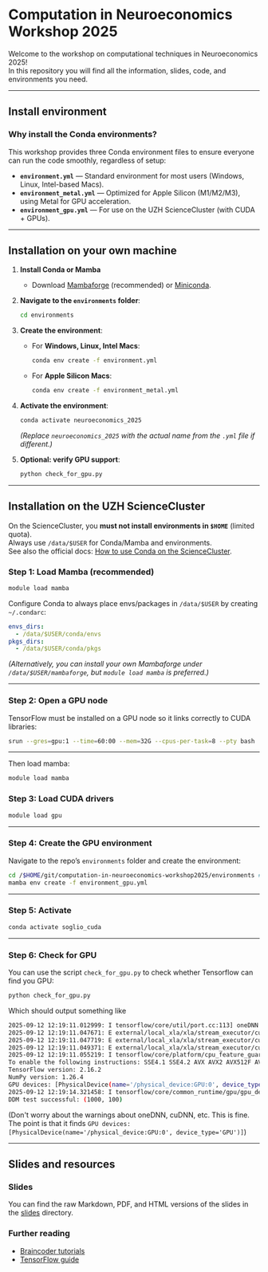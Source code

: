 # Computation in Neuroeconomics Workshop 2025

Welcome to the workshop on computational techniques in Neuroeconomics 2025!  
In this repository you will find all the information, slides, code, and environments you need.

---

## Install environment

### Why install the Conda environments?

This workshop provides three Conda environment files to ensure everyone can run the code smoothly, regardless of setup:

- **`environment.yml`** — Standard environment for most users (Windows, Linux, Intel-based Macs).  
- **`environment_metal.yml`** — Optimized for Apple Silicon (M1/M2/M3), using Metal for GPU acceleration.  
- **`environment_gpu.yml`** — For use on the UZH ScienceCluster (with CUDA + GPUs).

---

## Installation on your own machine

1. **Install Conda or Mamba**  
   - Download [Mambaforge](https://github.com/conda-forge/miniforge#mambaforge) (recommended) or [Miniconda](https://docs.conda.io/en/latest/miniconda.html).  

2. **Navigate to the `environments` folder**:
   ```bash
   cd environments
   ```

3. **Create the environment**:
   - For **Windows, Linux, Intel Macs**:
     ```bash
     conda env create -f environment.yml
     ```
   - For **Apple Silicon Macs**:
     ```bash
     conda env create -f environment_metal.yml
     ```

4. **Activate the environment**:
   ```bash
   conda activate neuroeconomics_2025
   ```
   *(Replace `neuroeconomics_2025` with the actual name from the `.yml` file if different.)*

5. **Optional: verify GPU support**:
   ```bash
   python check_for_gpu.py
   ```

---

## Installation on the UZH ScienceCluster

On the ScienceCluster, you **must not install environments in `$HOME`** (limited quota).  
Always use `/data/$USER` for Conda/Mamba and environments.  
See also the official docs: [How to use Conda on the ScienceCluster](https://docs.s3it.uzh.ch/how-to_articles/how_to_use_conda/).

### Step 1: Load Mamba (recommended)
```bash
module load mamba
```

Configure Conda to always place envs/packages in `/data/$USER` by creating `~/.condarc`:
```yaml
envs_dirs:
  - /data/$USER/conda/envs
pkgs_dirs:
  - /data/$USER/conda/pkgs
```

*(Alternatively, you can install your own Mambaforge under `/data/$USER/mambaforge`, but `module load mamba` is preferred.)*

---

### Step 2: Open a GPU node
TensorFlow must be installed on a GPU node so it links correctly to CUDA libraries:
```bash
srun --gres=gpu:1 --time=60:00 --mem=32G --cpus-per-task=8 --pty bash
```

---

Then load mamba:
```bash
module load mamba
```

### Step 3: Load CUDA drivers
```bash
module load gpu
```

---

### Step 4: Create the GPU environment
Navigate to the repo’s `environments` folder and create the environment:
```bash
cd /$HOME/git/computation-in-neuroeconomics-workshop2025/environments # replace with whatever you use
mamba env create -f environment_gpu.yml
```

---

### Step 5: Activate
```bash
conda activate soglio_cuda
```

---

### Step 6: Check for GPU
You can use the script `check_for_gpu.py` to check whether Tensorflow can find you GPU:

```bash
python check_for_gpu.py
```

Which should output something like
```bash
2025-09-12 12:19:11.012999: I tensorflow/core/util/port.cc:113] oneDNN custom operations are on. You may see slightly different numerical results due to floating-point round-off errors from different computation orders. To turn them off, set the environment variable `TF_ENABLE_ONEDNN_OPTS=0`.
2025-09-12 12:19:11.047671: E external/local_xla/xla/stream_executor/cuda/cuda_dnn.cc:10575] Unable to register cuDNN factory: Attempting to register factory for plugin cuDNN when one has already been registered
2025-09-12 12:19:11.047719: E external/local_xla/xla/stream_executor/cuda/cuda_fft.cc:479] Unable to register cuFFT factory: Attempting to register factory for plugin cuFFT when one has already been registered
2025-09-12 12:19:11.049371: E external/local_xla/xla/stream_executor/cuda/cuda_blas.cc:1442] Unable to register cuBLAS factory: Attempting to register factory for plugin cuBLAS when one has already been registered
2025-09-12 12:19:11.055219: I tensorflow/core/platform/cpu_feature_guard.cc:210] This TensorFlow binary is optimized to use available CPU instructions in performance-critical operations.
To enable the following instructions: SSE4.1 SSE4.2 AVX AVX2 AVX512F AVX512_VNNI FMA, in other operations, rebuild TensorFlow with the appropriate compiler flags.
TensorFlow version: 2.16.2
NumPy version: 1.26.4
GPU devices: [PhysicalDevice(name='/physical_device:GPU:0', device_type='GPU')]
2025-09-12 12:19:14.321458: I tensorflow/core/common_runtime/gpu/gpu_device.cc:1928] Created device /job:localhost/replica:0/task:0/device:GPU:0 with 31134 MB memory:  -> device: 0, name: Tesla V100-SXM2-32GB, pci bus id: 0000:89:00.0, compute capability: 7.0
DDM test successful: (1000, 100)
```

(Don't worry about the warnings about oneDNN, cuDNN, etc. This is fine. The point is that it finds `GPU devices: [PhysicalDevice(name='/physical_device:GPU:0', device_type='GPU')]`)


----

## Slides and resources

### Slides
You can find the raw Markdown, PDF, and HTML versions of the slides in the [slides](./slides) directory.

### Further reading
- [Braincoder tutorials](https://braincoder-devs.github.io/)  
- [TensorFlow guide](https://www.tensorflow.org/guide)  

